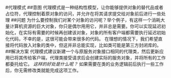 #代理模式
##意图
代理模式是一种结构性模型，让你能够提供对象的替代品或者占位符，代理控制着原对象的访问，并允许在将其请求提交给对象前后进行一些处理
##问题
为什么要控制我们对某个对象的访问呢？举个例子，有这样一个消耗大量计算机资源的巨大对象，你只是偶尔用用它，并非总是需要。你可以实现延迟初始化，在实际有需要的时候再创建该对象，对象的所有客户端都需要执行延迟初始化代码，不幸的是，这很可能会带来很多的代码。
在理想的情况下，我们希望直接将代码放入对象的类中，但这并非总能实现，比如类可能是第三方封闭库的。
##解决方案
代理模式建议新建一个与原服务对象接口相同的代理类，然后更新应用已将其传给客户端，代理类接受请求后会创建实际的服务对象，并将所有的工作都委托给它。
_这样的好处是什么呢？_ 如果需要在类的业务逻辑前后执行一些工作后，你无需修改类就能完成这项工作。